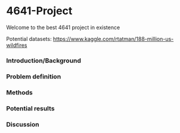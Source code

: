 # 4641-Project
Welcome to the best 4641 project in existence

Potential datasets:
https://www.kaggle.com/rtatman/188-million-us-wildfires

### Introduction/Background
### Problem definition
### Methods
### Potential results
### Discussion
